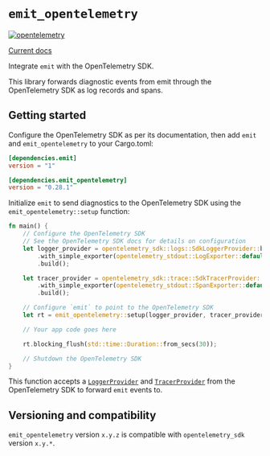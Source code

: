 # `emit_opentelemetry`

[![opentelemetry](https://github.com/emit-rs/emit_opentelemetry/actions/workflows/opentelemetry.yml/badge.svg)](https://github.com/emit-rs/emit_opentelemetry/actions/workflows/opentelemetry.yml)

[Current docs](https://docs.rs/emit_opentelemetry/0.28.1/emit_opentelemetry/index.html)

Integrate `emit` with the OpenTelemetry SDK.

This library forwards diagnostic events from emit through the OpenTelemetry SDK as log records and spans.

## Getting started

Configure the OpenTelemetry SDK as per its documentation, then add `emit` and `emit_opentelemetry` to your Cargo.toml:

```toml
[dependencies.emit]
version = "1"

[dependencies.emit_opentelemetry]
version = "0.28.1"
```

Initialize `emit` to send diagnostics to the OpenTelemetry SDK using the `emit_opentelemetry::setup` function:

```rust
fn main() {
    // Configure the OpenTelemetry SDK
    // See the OpenTelemetry SDK docs for details on configuration
    let logger_provider = opentelemetry_sdk::logs::SdkLoggerProvider::builder()
        .with_simple_exporter(opentelemetry_stdout::LogExporter::default())
        .build();

    let tracer_provider = opentelemetry_sdk::trace::SdkTracerProvider::builder()
        .with_simple_exporter(opentelemetry_stdout::SpanExporter::default())
        .build();

    // Configure `emit` to point to the OpenTelemetry SDK
    let rt = emit_opentelemetry::setup(logger_provider, tracer_provider).init();

    // Your app code goes here

    rt.blocking_flush(std::time::Duration::from_secs(30));

    // Shutdown the OpenTelemetry SDK
}
```

This function accepts a [`LoggerProvider`](https://docs.rs/opentelemetry/0.28/opentelemetry/logs/trait.LoggerProvider.html) and [`TracerProvider`](https://docs.rs/opentelemetry/0.28/opentelemetry/trace/trait.TracerProvider.html) from the OpenTelemetry SDK to forward `emit` events to.

## Versioning and compatibility

`emit_opentelemetry` version `x.y.z` is compatible with `opentelemetry_sdk` version `x.y.*`.
